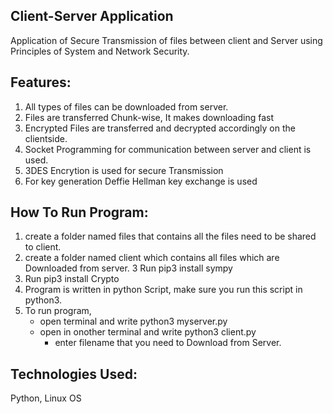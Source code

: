 ## Client-Server Application
Application of Secure Transmission of files between client and Server using Principles of System and Network Security.


## Features:
1. All types of files can be downloaded from server.
2. Files are transferred Chunk-wise, It makes downloading fast
3. Encrypted Files are transferred and decrypted accordingly on the clientside.
4. Socket Programming for communication between server and client is used.
5. 3DES Encrytion is used for secure Transmission
6. For key generation Deffie Hellman key exchange is used

## How To Run Program:

1. create a folder named files that contains all the files need to be shared to client.
2. create a folder named client which contains all files which are Downloaded from server.
3  Run pip3 install sympy
4. Run pip3 install Crypto
4. Program is written in python Script, make sure you run this script in python3.
5. To run program,
   - open terminal and write python3 myserver.py
   - open in onother terminal and write python3 client.py
      - enter filename that you need to Download from Server.

## Technologies Used:
Python, Linux OS

